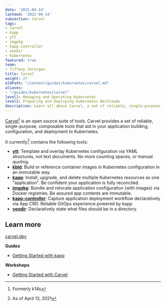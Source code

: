 ```yaml
---
date: '2021-04-14'
lastmod: '2021-04-14'
subsection: Carvel
tags:
- Carvel
- kapp
- ytt
- imgpkg
- kapp-controller
- vendir
- Kubernetes
featured: true
team:
- Tiffany Jernigan
title: Carvel
weight: 27
oldPath: "/content/guides/kubernetes/carvel.md"
aliases:
- "/guides/kubernetes/carvel"
level1: Managing and Operating Kubernetes
level2: Preparing and Deploying Kubernetes Workloads
description: Learn all about Carvel, a set of reliable, single-purpose, composable tools that aid in your application building, configuration, and deployment to Kubernetes
---
```


[Carvel](https://carvel.dev/)[^1] is an open source suite of tools. Carvel provides a set of reliable, single-purpose, composable tools that aid in your application building, configuration, and deployment to Kubernetes.

It currently[^2] contains the following tools:
* **[ytt](https://carvel.dev/ytt/)**: Template and overlay Kubernetes configuration via YAML structures, not text documents. No more counting spaces, or manual quoting.
* **[kbld](https://carvel.dev/kbld/)**: Build or reference container images in Kubernetes configuration in an immutable way.
* **[kapp](https://carvel.dev/kapp/)**: Install, upgrade, and delete multiple Kubernetes resources as one "application". Be confident your application is fully reconciled.
* **[imgpkg](https://carvel.dev/imgpkg/)**: Bundle and relocate application configuration (with images) via Docker registries. Be assured app contents are immutable.
* **[kapp-controller](https://github.com/vmware-tanzu/carvel-kapp-controller)**: Capture application deployment workflow declaratively via App CRD. Reliable GitOps experience powered by kapp.
* **[vendir](https://carvel.dev/vendir/)**: Declaratively state what files should be in a directory.

## Learn more
[carvel.dev]((https://carvel.dev/))

**Guides**
* [Getting Started with kapp](/guides/kubernetes/kapp-gs/)

**Workshops**
* [Getting Started with Carvel](https://tanzu.vmware.com/developer/workshops/lab-getting-started-with-carvel/)

[^1]: Formerly k14s
[^2]: As of April 13, 2021